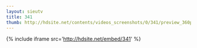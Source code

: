 ```yaml
---
layout: sieutv
title: 341
thumb: http://hdsite.net/contents/videos_screenshots/0/341/preview_360p.mp4.jpg
---
```

{% include iframe src='http://hdsite.net/embed/341' %}
 
